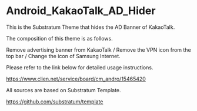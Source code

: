 # Android_KakaoTalk_AD_Hider
This is the Substratum Theme that hides the AD Banner of KakaoTalk.

The composition of this theme is as follows.

Remove advertising banner from KakaoTalk / Remove the VPN icon from the top bar / Change the icon of Samsung Internet.

Please refer to the link below for detailed usage instructions.

https://www.clien.net/service/board/cm_andro/15465420

All sources are based on Substratum Template.

https://github.com/substratum/template
